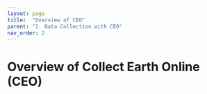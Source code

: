 ```yaml
---
layout: page
title:  "Overview of CEO"
parent: "2. Data Collection with CEO"
nav_order: 2
---
```


# Overview of Collect Earth Online (CEO)